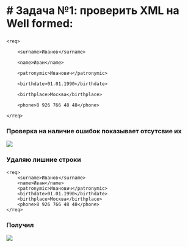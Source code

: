 # # Задача №1: проверить XML на Well formed:
### 
    <req>

        <surname>Иванов</surname>

        <name>Иван</name>

        <patronymic>Иванович</patronymic>

        <birthdate>01.01.1990</birthdate>

        <birthplace>Москва</birthplace>

        <phone>8 926 766 48 48</phone>

    </req>

### Проверка на наличие ошибок показывает отсутсвие их
![](Скрины/1.bmp)

### Удаляю лишние строки
    <req>
        <surname>Иванов</surname>
        <name>Иван</name>
        <patronymic>Иванович</patronymic>
        <birthdate>01.01.1990</birthdate>
        <birthplace>Москва</birthplace>
        <phone>8 926 766 48 48</phone>
    </req>

### Получил
![](Скрины/2.bmp)